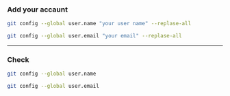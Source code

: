 

### Add your accaunt

```bash
git config --global user.name "your user name" --replase-all
```

```bash
git config --global user.email "your email" --replase-all
```

---

### Check
```bash
git config --global user.name
```
```bash
git config --global user.email
```
